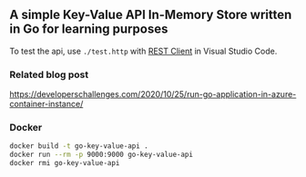 ## A simple Key-Value API In-Memory Store written in Go for learning purposes

To test the api, use `./test.http` with [REST Client](https://marketplace.visualstudio.com/items?itemName=humao.rest-client) in Visual Studio Code.

### Related blog post

https://developerschallenges.com/2020/10/25/run-go-application-in-azure-container-instance/

### Docker

``` sh
docker build -t go-key-value-api .
docker run --rm -p 9000:9000 go-key-value-api
docker rmi go-key-value-api
```